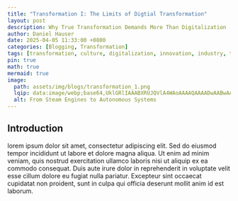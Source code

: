 ```yaml
---
title: "Transformation I: The Limits of Digtial Transformation"
layout: post
description: Why True Transformation Demands More Than Digitalization
author: Daniel Hauser
date: 2025-04-05 11:33:00 +0800
categories: [Blogging, Transformation]
tags: [transformation, culture, digitalization, innovation, industry, technology]
pin: true
math: true
mermaid: true
image:
  path: assets/img/blogs/transformation_1.png
  lqip: data:image/webp;base64,UklGRlIAAABXRUJQVlA4WAoAAAAQAAAADwAABwAAQUxQSDIAAAARL0AmbZurmr57yyIiqE8oiG0bejIYEQTgqiDA9vqnsUSI6H+oAEAAAA==lq
  alt: From Steam Engines to Autonomous Systems
---
```


## Introduction

lorem ipsum dolor sit amet, consectetur adipiscing elit. Sed do eiusmod tempor incididunt ut labore et dolore magna aliqua. Ut enim ad minim veniam, quis nostrud exercitation ullamco laboris nisi ut aliquip ex ea commodo consequat. Duis aute irure dolor in reprehenderit in voluptate velit esse cillum dolore eu fugiat nulla pariatur. Excepteur sint occaecat cupidatat non proident, sunt in culpa qui officia deserunt mollit anim id est laborum.